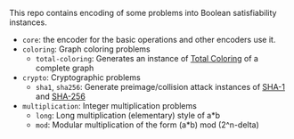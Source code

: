 This repo contains encoding of some problems into Boolean satisfiability
instances.

* `core`: the encoder for the basic operations and other encoders use it.
* `coloring`: Graph coloring problems
    - `total-coloring`: Generates an instance of [Total Coloring][1] of a complete graph
* `crypto`: Cryptographic problems
    - `sha1`, `sha256`: Generate preimage/collision attack instances of [SHA-1][2] and [SHA-256][3]
* `multiplication`: Integer multiplication problems
    - `long`: Long multiplication (elementary) style of a*b
    - `mod`: Modular multiplication of the form (a*b) mod (2^n-delta)

[1]: https://en.wikipedia.org/wiki/Total_coloring
[2]: https://en.wikipedia.org/wiki/SHA-1
[3]: https://en.wikipedia.org/wiki/SHA-2
